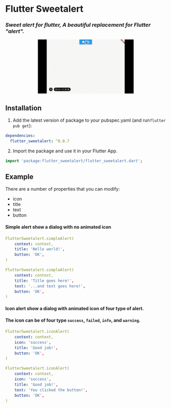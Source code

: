 # Flutter Sweetalert

### _Sweet alert for flutter, A beautiful replacement for Flutter "alert"._

<p align="center">
  <a href="">
    <img alt="FlutterSweetAlert" src="assets/images/FlutterSweetalert.gif" width="300">
  </a>
</p>

## Installation

1. Add the latest version of package to your pubspec.yaml (and run`flutter pub get`):

```yaml
dependencies:
  flutter_sweetalert: ^0.0.7
```

2. Import the package and use it in your Flutter App.

```dart
import 'package:flutter_sweetalert/flutter_sweetalert.dart';
```

## Example

There are a number of properties that you can modify:

- icon
- title
- text
- button

#### Simple alert show a dialog with no animated icon

```yaml
FlutterSweetalert.simpleAlert(
    context: context,
    title: 'Hello world!',
    button: 'OK',
)
```

```yaml
FlutterSweetalert.simpleAlert(
    context: context,
    title: 'Title goes here!',
    text: '...and text goes here!',
    button: 'OK',
)
```

#### Icon alert show a dialog with animated icon of four type of alert.

#### The icon can be of four type `success`, `failed`, `info`, and `warning`.

```yaml
FlutterSweetalert.iconAlert(
    context: context,
    icon: 'success',
    title: 'Good job!',
    button: 'OK',
)
```

```yaml
FlutterSweetalert.iconAlert(
    context: context,
    icon: 'success',
    title: 'Good job!',
    text: 'You clicked the button!',
    button: 'OK',
)
```
